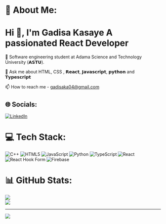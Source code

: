 
# 💫 About Me:
<h1>Hi 👋, I'm Gadisa Kasaye
A passionated React Developer</h1>


🏢 Software engineering student at Adama Science and Technology University (𝗔𝗦𝗧𝗨).

💬 Ask me about HTML, CSS , 𝗥𝗲𝗮𝗰𝘁, 𝗝𝗮𝘃𝗮𝘀𝗰𝗿𝗶𝗽𝘁, 𝗽𝘆𝘁𝗵𝗼𝗻 and 𝗧𝘆𝗽𝗲𝘀𝗰𝗿𝗶𝗽𝘁

📫 How to reach me - gadisaka04@gmail.com


## 🌐 Socials:
[![LinkedIn](https://img.shields.io/badge/LinkedIn-%230077B5.svg?logo=linkedin&logoColor=white)](https://linkedin.com/in/gadisa-kasaye-39b218251) 

# 💻 Tech Stack:
![C++](https://img.shields.io/badge/c++-%2300599C.svg?style=for-the-badge&logo=c%2B%2B&logoColor=white) ![HTML5](https://img.shields.io/badge/html5-%23E34F26.svg?style=for-the-badge&logo=html5&logoColor=white) ![JavaScript](https://img.shields.io/badge/javascript-%23323330.svg?style=for-the-badge&logo=javascript&logoColor=%23F7DF1E) ![Python](https://img.shields.io/badge/python-3670A0?style=for-the-badge&logo=python&logoColor=ffdd54) ![TypeScript](https://img.shields.io/badge/typescript-%23007ACC.svg?style=for-the-badge&logo=typescript&logoColor=white) ![React](https://img.shields.io/badge/react-%2320232a.svg?style=for-the-badge&logo=react&logoColor=%2361DAFB) ![React Hook Form](https://img.shields.io/badge/React%20Hook%20Form-%23EC5990.svg?style=for-the-badge&logo=reacthookform&logoColor=white) ![Firebase](https://img.shields.io/badge/firebase-a08021?style=for-the-badge&logo=firebase&logoColor=ffcd34)
# 📊 GitHub Stats:
![](https://github-readme-streak-stats.herokuapp.com/?user=Gadisaka&theme=dark&hide_border=false)<br/>
![](https://github-readme-stats.vercel.app/api/top-langs/?username=Gadisaka&theme=dark&hide_border=false&include_all_commits=false&count_private=false&layout=compact)



---
[![](https://visitcount.itsvg.in/api?id=Gadisaka&icon=0&color=0)](https://visitcount.itsvg.in)

<!-- Proudly created with GPRM ( https://gprm.itsvg.in ) -->
<!---
Gadisaka/Gadisaka is a ✨ special ✨ repository because its `README.md` (this file) appears on your GitHub profile.
You can click the Preview link to take a look at your changes.
--->

